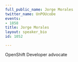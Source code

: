 ```yaml
---
full_public_name: Jorge Morales
twitter_name: UnPOUcoDe
events:
- 1858
title: Jorge Morales
layout: speaker_bio
id: 1052

---
```

OpenShift Developer advocate